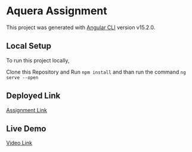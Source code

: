 # Aquera Assignment

This project was generated with [Angular CLI](https://github.com/angular/angular-cli) version v15.2.0.

## Local Setup

To run this project locally, 

Clone this Repository and Run `npm install` and than run the command  `ng serve --open`


## Deployed Link
 [Assignment Link](https://auuera-assignment-b50vz7o8x-sradhe545.vercel.app/)

 ## Live Demo
 [Video Link](https://drive.google.com/file/d/1-WjtRyt4-qoqGNsvgX_28cMAJnhbNbQS/view?usp=sharing)